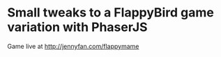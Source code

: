 # Small tweaks to a FlappyBird game variation with PhaserJS

Game live at http://jennyfan.com/flappymame
